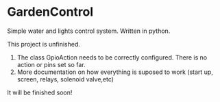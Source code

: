 # GardenControl
Simple water and lights control system. Written in python.

This project is unfinished. 
1) The class GpioAction needs to be correctly configured. There is no action or pins set so far.
2) More documentation on how everything is suposed to work (start up, screen, relays, solenoid valve,etc)

It will be finished soon!
